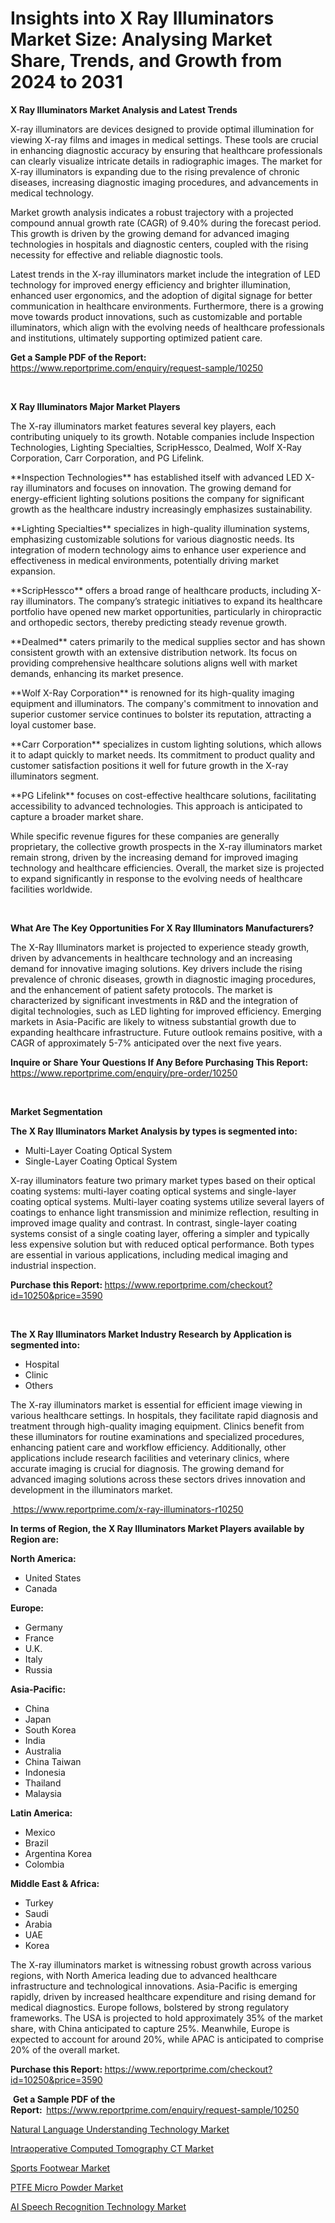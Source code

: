 <p><h1>Insights into X Ray Illuminators Market Size: Analysing Market Share, Trends, and Growth from 2024 to 2031</h1></p><p><strong>X Ray Illuminators Market Analysis and Latest Trends</strong></p>
<p><p>X-ray illuminators are devices designed to provide optimal illumination for viewing X-ray films and images in medical settings. These tools are crucial in enhancing diagnostic accuracy by ensuring that healthcare professionals can clearly visualize intricate details in radiographic images. The market for X-ray illuminators is expanding due to the rising prevalence of chronic diseases, increasing diagnostic imaging procedures, and advancements in medical technology.</p><p>Market growth analysis indicates a robust trajectory with a projected compound annual growth rate (CAGR) of 9.40% during the forecast period. This growth is driven by the growing demand for advanced imaging technologies in hospitals and diagnostic centers, coupled with the rising necessity for effective and reliable diagnostic tools.</p><p>Latest trends in the X-ray illuminators market include the integration of LED technology for improved energy efficiency and brighter illumination, enhanced user ergonomics, and the adoption of digital signage for better communication in healthcare environments. Furthermore, there is a growing move towards product innovations, such as customizable and portable illuminators, which align with the evolving needs of healthcare professionals and institutions, ultimately supporting optimized patient care.</p></p>
<p><strong>Get a Sample PDF of the Report:&nbsp;</strong> <a href="https://www.reportprime.com/enquiry/request-sample/10250?utm_campaign=34&utm_medium=2&utm_source=Github&utm_content=ia&utm_term=28112024&utm_id=x-ray-illuminators">https://www.reportprime.com/enquiry/request-sample/10250</a></p>
<p>&nbsp;</p>
<p><strong>X Ray Illuminators Major Market Players</strong></p>
<p><p>The X-ray illuminators market features several key players, each contributing uniquely to its growth. Notable companies include Inspection Technologies, Lighting Specialties, ScripHessco, Dealmed, Wolf X-Ray Corporation, Carr Corporation, and PG Lifelink.</p><p>**Inspection Technologies** has established itself with advanced LED X-ray illuminators and focuses on innovation. The growing demand for energy-efficient lighting solutions positions the company for significant growth as the healthcare industry increasingly emphasizes sustainability.</p><p>**Lighting Specialties** specializes in high-quality illumination systems, emphasizing customizable solutions for various diagnostic needs. Its integration of modern technology aims to enhance user experience and effectiveness in medical environments, potentially driving market expansion.</p><p>**ScripHessco** offers a broad range of healthcare products, including X-ray illuminators. The company’s strategic initiatives to expand its healthcare portfolio have opened new market opportunities, particularly in chiropractic and orthopedic sectors, thereby predicting steady revenue growth.</p><p>**Dealmed** caters primarily to the medical supplies sector and has shown consistent growth with an extensive distribution network. Its focus on providing comprehensive healthcare solutions aligns well with market demands, enhancing its market presence.</p><p>**Wolf X-Ray Corporation** is renowned for its high-quality imaging equipment and illuminators. The company's commitment to innovation and superior customer service continues to bolster its reputation, attracting a loyal customer base.</p><p>**Carr Corporation** specializes in custom lighting solutions, which allows it to adapt quickly to market needs. Its commitment to product quality and customer satisfaction positions it well for future growth in the X-ray illuminators segment.</p><p>**PG Lifelink** focuses on cost-effective healthcare solutions, facilitating accessibility to advanced technologies. This approach is anticipated to capture a broader market share.</p><p>While specific revenue figures for these companies are generally proprietary, the collective growth prospects in the X-ray illuminators market remain strong, driven by the increasing demand for improved imaging technology and healthcare efficiencies. Overall, the market size is projected to expand significantly in response to the evolving needs of healthcare facilities worldwide.</p></p>
<p>&nbsp;</p>
<p><strong>What Are The Key Opportunities For X Ray Illuminators Manufacturers?</strong></p>
<p><p>The X-Ray Illuminators market is projected to experience steady growth, driven by advancements in healthcare technology and an increasing demand for innovative imaging solutions. Key drivers include the rising prevalence of chronic diseases, growth in diagnostic imaging procedures, and the enhancement of patient safety protocols. The market is characterized by significant investments in R&D and the integration of digital technologies, such as LED lighting for improved efficiency. Emerging markets in Asia-Pacific are likely to witness substantial growth due to expanding healthcare infrastructure. Future outlook remains positive, with a CAGR of approximately 5-7% anticipated over the next five years.</p></p>
<p><strong>Inquire or Share Your Questions If Any Before Purchasing This Report:</strong> <a href="https://www.reportprime.com/enquiry/pre-order/10250?utm_campaign=34&utm_medium=2&utm_source=Github&utm_content=ia&utm_term=28112024&utm_id=x-ray-illuminators">https://www.reportprime.com/enquiry/pre-order/10250</a></p>
<p>&nbsp;</p>
<p><strong>Market Segmentation</strong></p>
<p><strong>The X Ray Illuminators Market Analysis by types is segmented into:</strong></p>
<p><ul><li>Multi-Layer Coating Optical System</li><li>Single-Layer Coating Optical System</li></ul></p>
<p><p>X-ray illuminators feature two primary market types based on their optical coating systems: multi-layer coating optical systems and single-layer coating optical systems. Multi-layer coating systems utilize several layers of coatings to enhance light transmission and minimize reflection, resulting in improved image quality and contrast. In contrast, single-layer coating systems consist of a single coating layer, offering a simpler and typically less expensive solution but with reduced optical performance. Both types are essential in various applications, including medical imaging and industrial inspection.</p></p>
<p><strong>Purchase this Report:&nbsp;</strong><a href="https://www.reportprime.com/checkout?id=10250&price=3590&utm_campaign=34&utm_medium=2&utm_source=Github&utm_content=ia&utm_term=28112024&utm_id=x-ray-illuminators">https://www.reportprime.com/checkout?id=10250&price=3590</a></p>
<p>&nbsp;</p>
<p><strong>The X Ray Illuminators Market Industry Research by Application is segmented into:</strong></p>
<p><ul><li>Hospital</li><li>Clinic</li><li>Others</li></ul></p>
<p><p>The X-ray illuminators market is essential for efficient image viewing in various healthcare settings. In hospitals, they facilitate rapid diagnosis and treatment through high-quality imaging equipment. Clinics benefit from these illuminators for routine examinations and specialized procedures, enhancing patient care and workflow efficiency. Additionally, other applications include research facilities and veterinary clinics, where accurate imaging is crucial for diagnosis. The growing demand for advanced imaging solutions across these sectors drives innovation and development in the illuminators market.</p></p>
<p><a href="https://www.reportprime.com/x-ray-illuminators-r10250?utm_campaign=34&utm_medium=2&utm_source=Github&utm_content=ia&utm_term=28112024&utm_id=x-ray-illuminators">&nbsp;https://www.reportprime.com/x-ray-illuminators-r10250</a></p>
<p><strong>In terms of Region, the X Ray Illuminators Market Players available by Region are:</strong></p>
<p>
    <p> <strong> North America: </strong>
        <ul>
            <li>United States</li>
            <li>Canada</li>
        </ul>
        </p> 
    <p> <strong> Europe: </strong>
        <ul>
            <li>Germany</li>
            <li>France</li>
            <li>U.K.</li>
            <li>Italy</li>
            <li>Russia</li>
        </ul>
        </p> 
    <p> <strong> Asia-Pacific: </strong>
        <ul>
            <li>China</li>
            <li>Japan</li>
            <li>South Korea</li>
            <li>India</li>
            <li>Australia</li>
            <li>China Taiwan</li>
            <li>Indonesia</li>
            <li>Thailand</li>
            <li>Malaysia</li>
        </ul>
        </p> 
    <p> <strong> Latin America: </strong>
        <ul>
            <li>Mexico</li>
            <li>Brazil</li>
            <li>Argentina Korea</li>
            <li>Colombia</li>
        </ul>
        </p> 
    <p> <strong> Middle East & Africa: </strong>
        <ul>
            <li>Turkey</li>
            <li>Saudi</li>
            <li>Arabia</li>
            <li>UAE</li>
            <li>Korea</li>
        </ul>
    </p>
    </p>
<p><p>The X-ray illuminators market is witnessing robust growth across various regions, with North America leading due to advanced healthcare infrastructure and technological innovations. Asia-Pacific is emerging rapidly, driven by increased healthcare expenditure and rising demand for medical diagnostics. Europe follows, bolstered by strong regulatory frameworks. The USA is projected to hold approximately 35% of the market share, with China anticipated to capture 25%. Meanwhile, Europe is expected to account for around 20%, while APAC is anticipated to comprise 20% of the overall market.</p></p>
<p><strong>Purchase this Report: </strong><a href="https://www.reportprime.com/checkout?id=10250&price=3590&utm_campaign=34&utm_medium=2&utm_source=Github&utm_content=ia&utm_term=28112024&utm_id=x-ray-illuminators">https://www.reportprime.com/checkout?id=10250&price=3590</a></p>
<p>&nbsp;<strong>Get a Sample PDF of the Report:&nbsp;&nbsp;</strong><a href="https://www.reportprime.com/enquiry/request-sample/10250?utm_campaign=34&utm_medium=2&utm_source=Github&utm_content=ia&utm_term=28112024&utm_id=x-ray-illuminators">https://www.reportprime.com/enquiry/request-sample/10250</a></p>
<p><strong></strong></p>
<p><p><a href="https://issuu.com/reportprime-2/docs/natural-language-understanding-tech_3dd0db717bbb3c?utm_campaign=34&utm_medium=2&utm_source=Github&utm_content=ia&utm_term=28112024&utm_id=x-ray-illuminators">Natural Language Understanding Technology Market</a></p><p><a href="https://github.com/arvelm4nthig/Market-Research-Report-List-1/blob/main/intraoperative-computed-tomography-ct-market.md?utm_campaign=34&utm_medium=2&utm_source=Github&utm_content=ia&utm_term=28112024&utm_id=x-ray-illuminators">Intraoperative Computed Tomography CT Market</a></p><p><a href="https://www.linkedin.com/pulse/sports-footwear-market-trends-detailed-study-its-segmentation-nqelc?utm_campaign=34&utm_medium=2&utm_source=Github&utm_content=ia&utm_term=28112024&utm_id=x-ray-illuminators">Sports Footwear Market</a></p><p><a href="https://www.linkedin.com/pulse/regional-adaptations-global-ptfe-micro-powder-market-trends-qohze?utm_campaign=34&utm_medium=2&utm_source=Github&utm_content=ia&utm_term=28112024&utm_id=x-ray-illuminators">PTFE Micro Powder Market</a></p><p><a href="https://issuu.com/reportprime-2/docs/ai-speech-recognition-technology-ma_18996ff49d5dea?utm_campaign=34&utm_medium=2&utm_source=Github&utm_content=ia&utm_term=28112024&utm_id=x-ray-illuminators">AI Speech Recognition Technology Market</a></p></p>